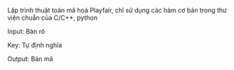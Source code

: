Lập trình thuật toán mã hoá Playfair, chỉ sử dụng các hàm cơ bản trong thư viện chuẩn của C/C++, python 



Input: Bản rõ 

Key: Tự định nghĩa 

Output: Bản mã 
